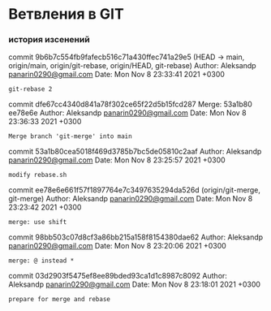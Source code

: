 # Ветвления в GIT

### история изсенений

commit 9b6b7c554fb9fafecb516c71a430ffec741a29e5 (HEAD -> main, origin/main, origin/git-rebase, origin/HEAD, git-rebase)
Author: Aleksandp <panarin0290@gmail.com>
Date:   Mon Nov 8 23:33:41 2021 +0300

    git-rebase 2

commit dfe67cc4340d841a78f302ce65f22d5b15fcd287
Merge: 53a1b80 ee78e6e
Author: Aleksandp <panarin0290@gmail.com>
Date:   Mon Nov 8 23:36:33 2021 +0300

    Merge branch 'git-merge' into main

commit 53a1b80cea5018f469d3785b7bc5de05810c2aaf
Author: Aleksandp <panarin0290@gmail.com>
Date:   Mon Nov 8 23:25:57 2021 +0300

    modify rebase.sh

commit ee78e6e661f57f1897764e7c3497635294da526d (origin/git-merge, git-merge)
Author: Aleksandp <panarin0290@gmail.com>
Date:   Mon Nov 8 23:23:42 2021 +0300

    merge: use shift

commit 98bb503c07d8cf3a86bb215a158f8154380dae62
Author: Aleksandp <panarin0290@gmail.com>
Date:   Mon Nov 8 23:20:06 2021 +0300

    merge: @ instead *

commit 03d2903f5475ef8ee89bded93ca1d1c8987c8092
Author: Aleksandp <panarin0290@gmail.com>
Date:   Mon Nov 8 23:18:01 2021 +0300

    prepare for merge and rebase
